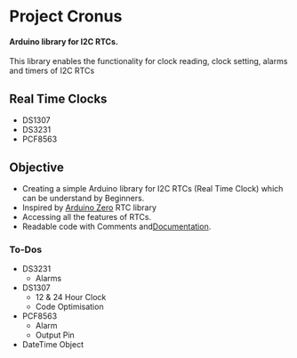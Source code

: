 # Project Cronus
  #### Arduino library for I2C RTCs.

  This library enables the functionality for clock reading, clock setting, alarms and timers of I2C RTCs



## Real Time Clocks
* DS1307
* DS3231
* PCF8563


## Objective
* Creating a simple Arduino library for I2C RTCs (Real Time Clock) which can be understand by Beginners.
*  Inspired by [Arduino Zero](https://www.arduino.cc/en/Reference/RTC) RTC library
* Accessing all the features of RTCs.
* Readable code with Comments and[Documentation](../wiki/Home).

### To-Dos
* DS3231
  * Alarms
* DS1307
    * 12 & 24 Hour Clock
    * Code Optimisation
* PCF8563
    * Alarm
    * Output Pin  
* DateTime Object
